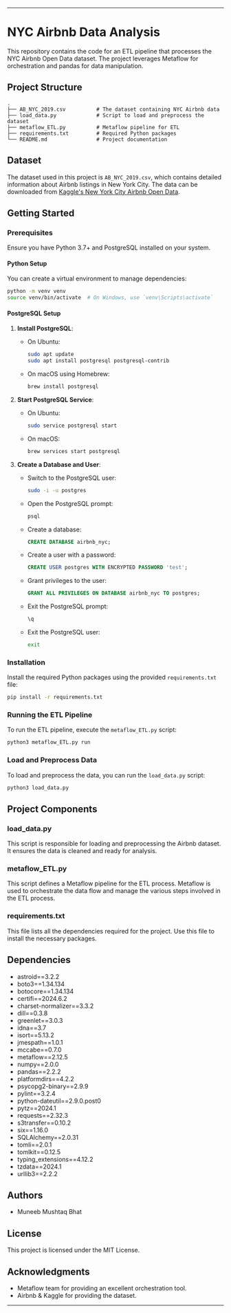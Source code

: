 
---

# NYC Airbnb Data Analysis

This repository contains the code for an ETL pipeline that processes the NYC Airbnb Open Data dataset. The project leverages Metaflow for orchestration and pandas for data manipulation.

## Project Structure

```
.
├── AB_NYC_2019.csv          # The dataset containing NYC Airbnb data
├── load_data.py             # Script to load and preprocess the dataset
├── metaflow_ETL.py          # Metaflow pipeline for ETL
├── requirements.txt         # Required Python packages
└── README.md                # Project documentation
```

## Dataset

The dataset used in this project is `AB_NYC_2019.csv`, which contains detailed information about Airbnb listings in New York City. The data can be downloaded from [Kaggle's New York City Airbnb Open Data](https://www.kaggle.com/datasets/dgomonov/new-york-city-airbnb-open-data?resource=download).

## Getting Started

### Prerequisites

Ensure you have Python 3.7+ and PostgreSQL installed on your system.

#### Python Setup

You can create a virtual environment to manage dependencies:

```bash
python -m venv venv
source venv/bin/activate  # On Windows, use `venv\Scripts\activate`
```

#### PostgreSQL Setup

1. **Install PostgreSQL**:
   - On Ubuntu:
     ```bash
     sudo apt update
     sudo apt install postgresql postgresql-contrib
     ```
   - On macOS using Homebrew:
     ```bash
     brew install postgresql
     ```

2. **Start PostgreSQL Service**:
   - On Ubuntu:
     ```bash
     sudo service postgresql start
     ```
   - On macOS:
     ```bash
     brew services start postgresql
     ```

3. **Create a Database and User**:
   - Switch to the PostgreSQL user:
     ```bash
     sudo -i -u postgres
     ```
   - Open the PostgreSQL prompt:
     ```bash
     psql
     ```
   - Create a database:
     ```sql
     CREATE DATABASE airbnb_nyc;
     ```
   - Create a user with a password:
     ```sql
     CREATE USER postgres WITH ENCRYPTED PASSWORD 'test';
     ```
   - Grant privileges to the user:
     ```sql
     GRANT ALL PRIVILEGES ON DATABASE airbnb_nyc TO postgres;
     ```
   - Exit the PostgreSQL prompt:
     ```sql
     \q
     ```
   - Exit the PostgreSQL user:
     ```bash
     exit
     ```

### Installation

Install the required Python packages using the provided `requirements.txt` file:

```bash
pip install -r requirements.txt
```

### Running the ETL Pipeline

To run the ETL pipeline, execute the `metaflow_ETL.py` script:

```bash
python3 metaflow_ETL.py run
```

### Load and Preprocess Data

To load and preprocess the data, you can run the `load_data.py` script:

```bash
python3 load_data.py
```

## Project Components

### load_data.py

This script is responsible for loading and preprocessing the Airbnb dataset. It ensures the data is cleaned and ready for analysis.

### metaflow_ETL.py

This script defines a Metaflow pipeline for the ETL process. Metaflow is used to orchestrate the data flow and manage the various steps involved in the ETL process.

### requirements.txt

This file lists all the dependencies required for the project. Use this file to install the necessary packages.

## Dependencies

- astroid==3.2.2
- boto3==1.34.134
- botocore==1.34.134
- certifi==2024.6.2
- charset-normalizer==3.3.2
- dill==0.3.8
- greenlet==3.0.3
- idna==3.7
- isort==5.13.2
- jmespath==1.0.1
- mccabe==0.7.0
- metaflow==2.12.5
- numpy==2.0.0
- pandas==2.2.2
- platformdirs==4.2.2
- psycopg2-binary==2.9.9
- pylint==3.2.4
- python-dateutil==2.9.0.post0
- pytz==2024.1
- requests==2.32.3
- s3transfer==0.10.2
- six==1.16.0
- SQLAlchemy==2.0.31
- tomli==2.0.1
- tomlkit==0.12.5
- typing_extensions==4.12.2
- tzdata==2024.1
- urllib3==2.2.2

## Authors

- Muneeb Mushtaq Bhat

## License

This project is licensed under the MIT License.

## Acknowledgments

- Metaflow team for providing an excellent orchestration tool.
- Airbnb & Kaggle for providing the dataset.

---